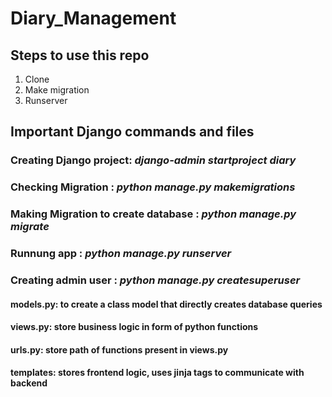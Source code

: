 # Diary_Management

<h2> Steps to use this repo </h2>
<ol>
  <li>Clone</li>
  <li>Make migration</li>
  <li>Runserver</li>
</ol>

<h2> Important Django commands and files </h2>
<h3> Creating Django project: <i>django-admin startproject diary </i></h3>
<h3> Checking Migration : <i>python manage.py makemigrations </i></h3>
<h3> Making Migration to create database : <i>python manage.py migrate </i></h3>
<h3> Runnung app : <i>python manage.py runserver </i></h3>
<h3> Creating admin user : <i>python manage.py createsuperuser </i></h3>


<h4>models.py: to create a class model that directly creates database queries</h4>
<h4>views.py: store business logic in form of python functions</h4>
<h4>urls.py: store path of functions present in views.py</h4>
<h4>templates: stores frontend logic, uses jinja tags to communicate with backend</h4>
